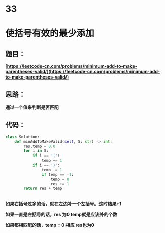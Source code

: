 # 33


# **使括号有效的最少添加**

## **题目：**

**[https://leetcode-cn.com/problems/minimum-add-to-make-parentheses-valid/](https://leetcode-cn.com/problems/minimum-add-to-make-parentheses-valid/)**

## **思路：**

**通过一个值来判断是否匹配**

## **代码：**

```python
class Solution:
    def minAddToMakeValid(self, S: str) -> int:
        res,temp = 0,0
        for i in S:
            if i == '(':
                temp += 1
            if i == ')':
                temp -= 1
                if temp == -1:
                    temp = 0
                    res += 1
        return res + temp
            
```

**如果右括号过多的话，就在左边补一个左括号。这时结果+1**

**如果一直是左括号的话，res 为0 temp就是应该补的个数**

**如果都相匹配的话，temp = 0 相应 res也为0** 




